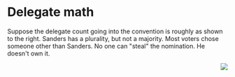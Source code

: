 # Delegate math
Suppose the delegate count going into the convention is roughly as shown to the right. Sanders has a plurality, but not a majority. Most voters chose someone other than Sanders. No one can "steal" the nomination. He doesn't own it.

<img src="http://scripting.com/images/2020/02/27/delegateCountSheet.png" border="0" align="right">

